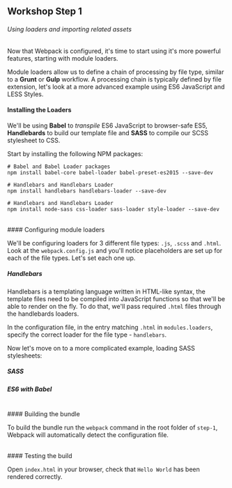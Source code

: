 ## Workshop Step 1
###### Using loaders and importing related assets

Now that Webpack is configured, it's time to start using it's more powerful features, starting with module loaders.

Module loaders allow us to define a chain of processing by file type, similar to a **Grunt** or **Gulp** workflow.
A processing chain is typically defined by file extension, let's look at a more advanced example using ES6 JavaScript and LESS Styles.


#### Installing the Loaders

We'll be using **Babel** to *transpile* ES6 JavaScript to browser-safe ES5, **Handlebards** to build our template file and **SASS** to compile our SCSS stylesheet to CSS.

Start by installing the following NPM packages:

```
# Babel and Babel Loader packages
npm install babel-core babel-loader babel-preset-es2015 --save-dev

# Handlebars and Handlebars Loader
npm install handlebars handlebars-loader --save-dev

# Handlebars and Handlebars Loader
npm install node-sass css-loader sass-loader style-loader --save-dev
```


<br/>
#### Configuring module loaders

We'll be configuring loaders for 3 different file types: `.js`, `.scss` and `.html`. Look at the `webpack.config.js` and you'll notice placeholders are set up for each of the file types. Let's set each one up.


##### Handlebars

Handlebars is a templating language written in HTML-like syntax, the template files need to be compiled into JavaScript functions so that we'll be able to render on the fly. To do that, we'll pass required `.html` files through the handlebards loaders.

In the configuration file, in the entry matching `.html` in `modules.loaders`, specify the correct loader for the file type - `handlebars`.

Now let's move on to a more complicated example, loading SASS stylesheets:

##### SASS



##### ES6 with Babel



<br/>
#### Building the bundle

To build the bundle run the `webpack` command in the root folder of `step-1`, Webpack will automatically detect the configuration file.


<br/>
#### Testing the build

Open `index.html` in your browser, check that `Hello World` has been rendered correctly.
